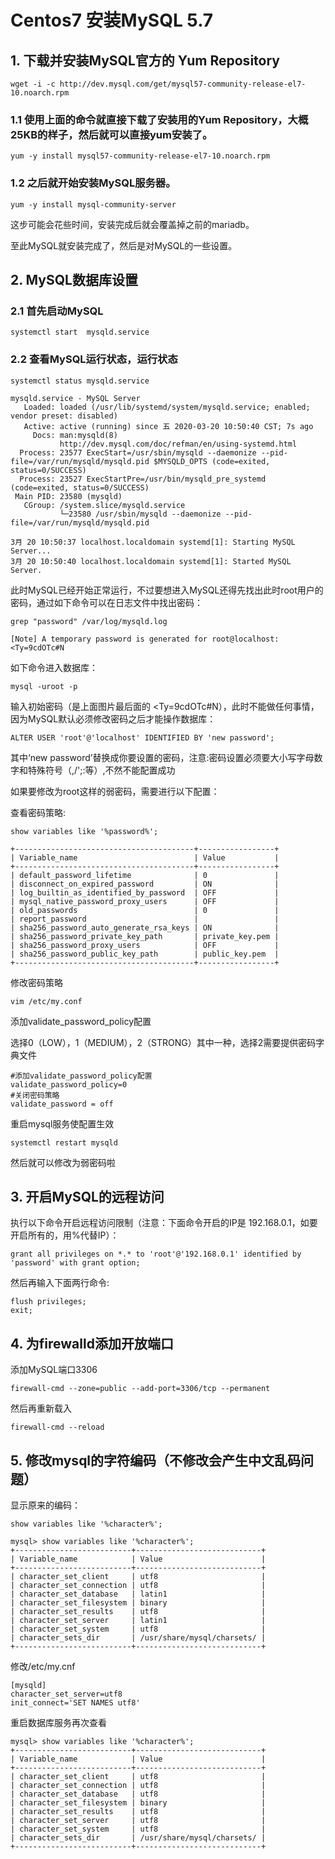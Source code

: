 # Centos7 安装MySQL 5.7

## 1. 下载并安装MySQL官方的 Yum Repository

```
wget -i -c http://dev.mysql.com/get/mysql57-community-release-el7-10.noarch.rpm
```

### 1.1 使用上面的命令就直接下载了安装用的Yum Repository，大概25KB的样子，然后就可以直接yum安装了。

```
yum -y install mysql57-community-release-el7-10.noarch.rpm
```

### 1.2 之后就开始安装MySQL服务器。

```
yum -y install mysql-community-server
```

这步可能会花些时间，安装完成后就会覆盖掉之前的mariadb。

至此MySQL就安装完成了，然后是对MySQL的一些设置。

## 2. MySQL数据库设置

### 2.1 首先启动MySQL

```
systemctl start  mysqld.service
```

### 2.2 查看MySQL运行状态，运行状态

```
systemctl status mysqld.service
```

```
mysqld.service - MySQL Server
   Loaded: loaded (/usr/lib/systemd/system/mysqld.service; enabled; vendor preset: disabled)
   Active: active (running) since 五 2020-03-20 10:50:40 CST; 7s ago
     Docs: man:mysqld(8)
           http://dev.mysql.com/doc/refman/en/using-systemd.html
  Process: 23577 ExecStart=/usr/sbin/mysqld --daemonize --pid-file=/var/run/mysqld/mysqld.pid $MYSQLD_OPTS (code=exited, status=0/SUCCESS)
  Process: 23527 ExecStartPre=/usr/bin/mysqld_pre_systemd (code=exited, status=0/SUCCESS)
 Main PID: 23580 (mysqld)
   CGroup: /system.slice/mysqld.service
           └─23580 /usr/sbin/mysqld --daemonize --pid-file=/var/run/mysqld/mysqld.pid

3月 20 10:50:37 localhost.localdomain systemd[1]: Starting MySQL Server...
3月 20 10:50:40 localhost.localdomain systemd[1]: Started MySQL Server.
```

此时MySQL已经开始正常运行，不过要想进入MySQL还得先找出此时root用户的密码，通过如下命令可以在日志文件中找出密码：

```
grep "password" /var/log/mysqld.log
```

```
[Note] A temporary password is generated for root@localhost: <Ty=9cdOTc#N
```

如下命令进入数据库：

```
mysql -uroot -p
```

输入初始密码（是上面图片最后面的 <Ty=9cdOTc#N），此时不能做任何事情，因为MySQL默认必须修改密码之后才能操作数据库：

```
ALTER USER 'root'@'localhost' IDENTIFIED BY 'new password';
```

其中‘new password’替换成你要设置的密码，注意:密码设置必须要大小写字母数字和特殊符号（,/';:等）,不然不能配置成功

如果要修改为root这样的弱密码，需要进行以下配置：

查看密码策略:

```
show variables like '%password%';
```

```
+----------------------------------------+-----------------+
| Variable_name                          | Value           |
+----------------------------------------+-----------------+
| default_password_lifetime              | 0               |
| disconnect_on_expired_password         | ON              |
| log_builtin_as_identified_by_password  | OFF             |
| mysql_native_password_proxy_users      | OFF             |
| old_passwords                          | 0               |
| report_password                        |                 |
| sha256_password_auto_generate_rsa_keys | ON              |
| sha256_password_private_key_path       | private_key.pem |
| sha256_password_proxy_users            | OFF             |
| sha256_password_public_key_path        | public_key.pem  |
+----------------------------------------+-----------------+
```

修改密码策略

```
vim /etc/my.conf
```

添加validate_password_policy配置

选择0（LOW），1（MEDIUM），2（STRONG）其中一种，选择2需要提供密码字典文件

```
#添加validate_password_policy配置
validate_password_policy=0
#关闭密码策略
validate_password = off
```

重启mysql服务使配置生效

```
systemctl restart mysqld
```

然后就可以修改为弱密码啦

## 3. 开启MySQL的远程访问

执行以下命令开启远程访问限制（注意：下面命令开启的IP是 192.168.0.1，如要开启所有的，用%代替IP）：

```
grant all privileges on *.* to 'root'@'192.168.0.1' identified by 'password' with grant option;
```

然后再输入下面两行命令:

```
flush privileges; 
exit;
```

## 4. 为firewalld添加开放端口

添加MySQL端口3306

```
firewall-cmd --zone=public --add-port=3306/tcp --permanent
```

然后再重新载入

```
firewall-cmd --reload
```

## 5. 修改mysql的字符编码（不修改会产生中文乱码问题）

显示原来的编码：

```
show variables like '%character%';
```

```
mysql> show variables like '%character%';
+--------------------------+----------------------------+
| Variable_name            | Value                      |
+--------------------------+----------------------------+
| character_set_client     | utf8                       |
| character_set_connection | utf8                       |
| character_set_database   | latin1                     |
| character_set_filesystem | binary                     |
| character_set_results    | utf8                       |
| character_set_server     | latin1                     |
| character_set_system     | utf8                       |
| character_sets_dir       | /usr/share/mysql/charsets/ |
+--------------------------+----------------------------+
```

修改/etc/my.cnf

```
[mysqld]
character_set_server=utf8
init_connect='SET NAMES utf8'
```

重启数据库服务再次查看

```
mysql> show variables like '%character%';
+--------------------------+----------------------------+
| Variable_name            | Value                      |
+--------------------------+----------------------------+
| character_set_client     | utf8                       |
| character_set_connection | utf8                       |
| character_set_database   | utf8                       |
| character_set_filesystem | binary                     |
| character_set_results    | utf8                       |
| character_set_server     | utf8                       |
| character_set_system     | utf8                       |
| character_sets_dir       | /usr/share/mysql/charsets/ |
+--------------------------+----------------------------+
```

